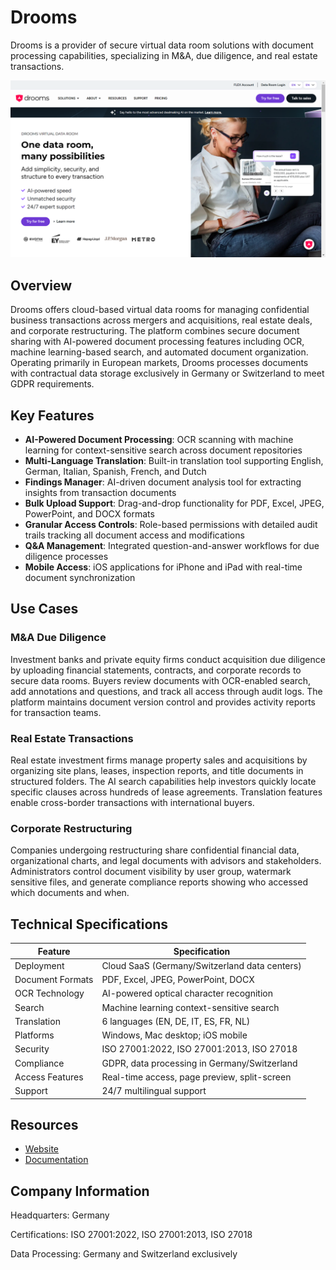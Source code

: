 
# Drooms

Drooms is a provider of secure virtual data room solutions with document processing capabilities, specializing in M&A, due diligence, and real estate transactions.

![Drooms](./assets/drooms.png)

## Overview

Drooms offers cloud-based virtual data rooms for managing confidential business transactions across mergers and acquisitions, real estate deals, and corporate restructuring. The platform combines secure document sharing with AI-powered document processing features including OCR, machine learning-based search, and automated document organization. Operating primarily in European markets, Drooms processes documents with contractual data storage exclusively in Germany or Switzerland to meet GDPR requirements.

## Key Features

- **AI-Powered Document Processing**: OCR scanning with machine learning for context-sensitive search across document repositories
- **Multi-Language Translation**: Built-in translation tool supporting English, German, Italian, Spanish, French, and Dutch
- **Findings Manager**: AI-driven document analysis tool for extracting insights from transaction documents
- **Bulk Upload Support**: Drag-and-drop functionality for PDF, Excel, JPEG, PowerPoint, and DOCX formats
- **Granular Access Controls**: Role-based permissions with detailed audit trails tracking all document access and modifications
- **Q&A Management**: Integrated question-and-answer workflows for due diligence processes
- **Mobile Access**: iOS applications for iPhone and iPad with real-time document synchronization

## Use Cases

### M&A Due Diligence

Investment banks and private equity firms conduct acquisition due diligence by uploading financial statements, contracts, and corporate records to secure data rooms. Buyers review documents with OCR-enabled search, add annotations and questions, and track all access through audit logs. The platform maintains document version control and provides activity reports for transaction teams.

### Real Estate Transactions

Real estate investment firms manage property sales and acquisitions by organizing site plans, leases, inspection reports, and title documents in structured folders. The AI search capabilities help investors quickly locate specific clauses across hundreds of lease agreements. Translation features enable cross-border transactions with international buyers.

### Corporate Restructuring

Companies undergoing restructuring share confidential financial data, organizational charts, and legal documents with advisors and stakeholders. Administrators control document visibility by user group, watermark sensitive files, and generate compliance reports showing who accessed which documents and when.

## Technical Specifications

| Feature | Specification |
|---------|---------------|
| Deployment | Cloud SaaS (Germany/Switzerland data centers) |
| Document Formats | PDF, Excel, JPEG, PowerPoint, DOCX |
| OCR Technology | AI-powered optical character recognition |
| Search | Machine learning context-sensitive search |
| Translation | 6 languages (EN, DE, IT, ES, FR, NL) |
| Platforms | Windows, Mac desktop; iOS mobile |
| Security | ISO 27001:2022, ISO 27001:2013, ISO 27018 |
| Compliance | GDPR, data processing in Germany/Switzerland |
| Access Features | Real-time access, page preview, split-screen |
| Support | 24/7 multilingual support |

## Resources

- [Website](https://www.drooms.com)
- [Documentation](https://www.drooms.com/resources)

## Company Information

Headquarters: Germany

Certifications: ISO 27001:2022, ISO 27001:2013, ISO 27018

Data Processing: Germany and Switzerland exclusively
